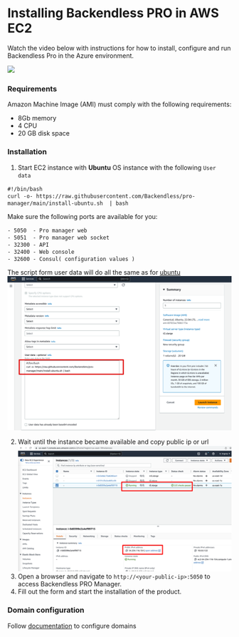 # Installing Backendless PRO in AWS EC2
Watch the video below with instructions for how to install, configure and run Backendless Pro in the Azure environment.
<div align="left">
      <a href="https://youtu.be/Lz3vh_oy27o">
         <img src="https://img.youtube.com/vi/Lz3vh_oy27o/0.jpg" style="width:70%;">
      </a>
</div>

### Requirements
Amazon Machine Image (AMI) must comply with the following requirements:
- 8Gb memory
- 4 CPU
- 20 GB disk space

### Installation
1. Start EC2 instance with **Ubuntu** OS instance with the following `User data`
```
#!/bin/bash
curl -o- https://raw.githubusercontent.com/Backendless/pro-manager/main/install-ubuntu.sh  | bash
```
Make sure the following ports are available for you:
```
- 5050  - Pro manager web
- 5051  - Pro manager web socket
- 32300 - API
- 32400 - Web console
- 32600 - Consul( configuration values )
```
The script form user data will do all the same as for [ubuntu](https://github.com/Backendless/pro-manager#ubuntu)
![EC2-launch-instance](img/EC2-launch-instance.png)

2. Wait until the instance became available and copy public ip or url
![](img/EC2-ready.png)
3. Open a browser and navigate to `http://<your-public-ip>:5050` to access Backendless PRO Manager. 
4. Fill out the form and start the installation of the product.

### Domain configuration
Follow [documentation](aws-elb-configuration.md) to configure domains
